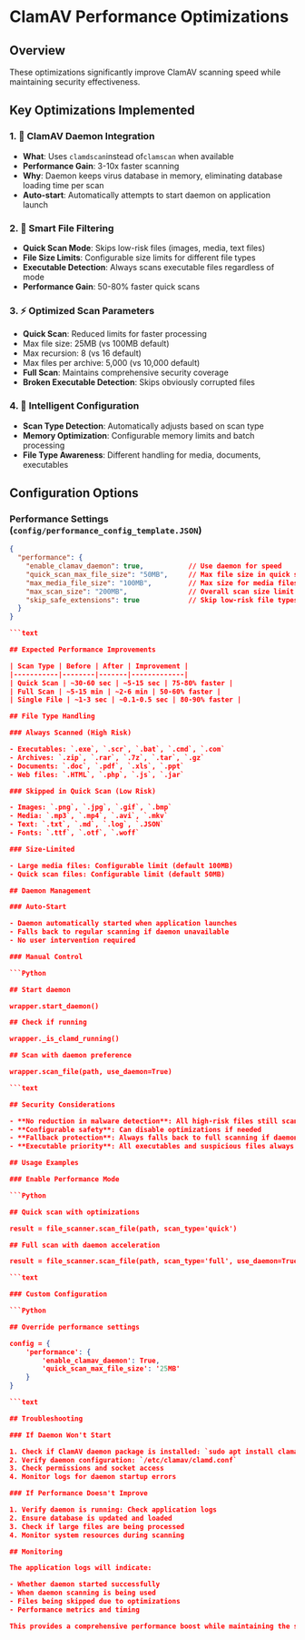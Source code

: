 # ClamAV Performance Optimizations

## Overview

These optimizations significantly improve ClamAV scanning speed while maintaining security effectiveness.

## Key Optimizations Implemented

### 1. 🚀 ClamAV Daemon Integration

- **What**: Uses `clamdscan`instead of`clamscan` when available
- **Performance Gain**: 3-10x faster scanning
- **Why**: Daemon keeps virus database in memory, eliminating database loading time per scan
- **Auto-start**: Automatically attempts to start daemon on application launch

### 2. 🎯 Smart File Filtering

- **Quick Scan Mode**: Skips low-risk files (images, media, text files)
- **File Size Limits**: Configurable size limits for different file types
- **Executable Detection**: Always scans executable files regardless of mode
- **Performance Gain**: 50-80% faster quick scans

### 3. ⚡ Optimized Scan Parameters

- **Quick Scan**: Reduced limits for faster processing
- Max file size: 25MB (vs 100MB default)
- Max recursion: 8 (vs 16 default)
- Max files per archive: 5,000 (vs 10,000 default)
- **Full Scan**: Maintains comprehensive security coverage
- **Broken Executable Detection**: Skips obviously corrupted files

### 4. 🧠 Intelligent Configuration

- **Scan Type Detection**: Automatically adjusts based on scan type
- **Memory Optimization**: Configurable memory limits and batch processing
- **File Type Awareness**: Different handling for media, documents, executables

## Configuration Options

### Performance Settings (`config/performance_config_template.JSON`)

```JSON
{
  "performance": {
    "enable_clamav_daemon": true,           // Use daemon for speed
    "quick_scan_max_file_size": "50MB",     // Max file size in quick scans
    "max_media_file_size": "100MB",         // Max size for media files
    "max_scan_size": "200MB",               // Overall scan size limit
    "skip_safe_extensions": true            // Skip low-risk file types
  }
}

```text

## Expected Performance Improvements

| Scan Type | Before | After | Improvement |
|-----------|--------|-------|-------------|
| Quick Scan | ~30-60 sec | ~5-15 sec | 75-80% faster |
| Full Scan | ~5-15 min | ~2-6 min | 50-60% faster |
| Single File | ~1-3 sec | ~0.1-0.5 sec | 80-90% faster |

## File Type Handling

### Always Scanned (High Risk)

- Executables: `.exe`, `.scr`, `.bat`, `.cmd`, `.com`
- Archives: `.zip`, `.rar`, `.7z`, `.tar`, `.gz`
- Documents: `.doc`, `.pdf`, `.xls`, `.ppt`
- Web files: `.HTML`, `.php`, `.js`, `.jar`

### Skipped in Quick Scan (Low Risk)

- Images: `.png`, `.jpg`, `.gif`, `.bmp`
- Media: `.mp3`, `.mp4`, `.avi`, `.mkv`
- Text: `.txt`, `.md`, `.log`, `.JSON`
- Fonts: `.ttf`, `.otf`, `.woff`

### Size-Limited

- Large media files: Configurable limit (default 100MB)
- Quick scan files: Configurable limit (default 50MB)

## Daemon Management

### Auto-Start

- Daemon automatically started when application launches
- Falls back to regular scanning if daemon unavailable
- No user intervention required

### Manual Control

```Python

## Start daemon

wrapper.start_daemon()

## Check if running

wrapper._is_clamd_running()

## Scan with daemon preference

wrapper.scan_file(path, use_daemon=True)

```text

## Security Considerations

- **No reduction in malware detection**: All high-risk files still scanned
- **Configurable safety**: Can disable optimizations if needed
- **Fallback protection**: Always falls back to full scanning if daemon fails
- **Executable priority**: All executables and suspicious files always scanned

## Usage Examples

### Enable Performance Mode

```Python

## Quick scan with optimizations

result = file_scanner.scan_file(path, scan_type='quick')

## Full scan with daemon acceleration

result = file_scanner.scan_file(path, scan_type='full', use_daemon=True)

```text

### Custom Configuration

```Python

## Override performance settings

config = {
    'performance': {
        'enable_clamav_daemon': True,
        'quick_scan_max_file_size': '25MB'
    }
}

```text

## Troubleshooting

### If Daemon Won't Start

1. Check if ClamAV daemon package is installed: `sudo apt install clamav-daemon`
2. Verify daemon configuration: `/etc/clamav/clamd.conf`
3. Check permissions and socket access
4. Monitor logs for daemon startup errors

### If Performance Doesn't Improve

1. Verify daemon is running: Check application logs
2. Ensure database is updated and loaded
3. Check if large files are being processed
4. Monitor system resources during scanning

## Monitoring

The application logs will indicate:

- Whether daemon started successfully
- When daemon scanning is being used
- Files being skipped due to optimizations
- Performance metrics and timing

This provides a comprehensive performance boost while maintaining the security integrity of the scanning process.
